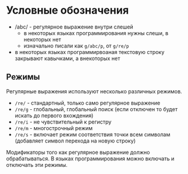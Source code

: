 # Условные обозначения
- /abc/ - регулярное выражение внутри слешей
  - в некоторых языках программирования нужны слеши, в некоторых нет
  - изначально писали как `g/abc/p`, от `g/re/p`
- в некоторых языках программирвоаная текстовую строку закрывают кавычками, а внекоторых нет

## Режимы
Регулярные выражения используют несколько различных режимов.
- `/re/` - стандартный, только само регулярное выражение
- `/re/g` - глобальный, глобальный поиск (если отключен то будет искать до первого вхождения)
- `/re/i` - не чувствительный к регистру
- `/re/m` - многострочный режим
- `/re/s` - включает режим соответствия точки всем символам (добавляет символ перехода на новую строку)

Модификаторы того как регулярное выражение должно обрабатываться. В языках программирования можно включать и отключать эти режимы.
